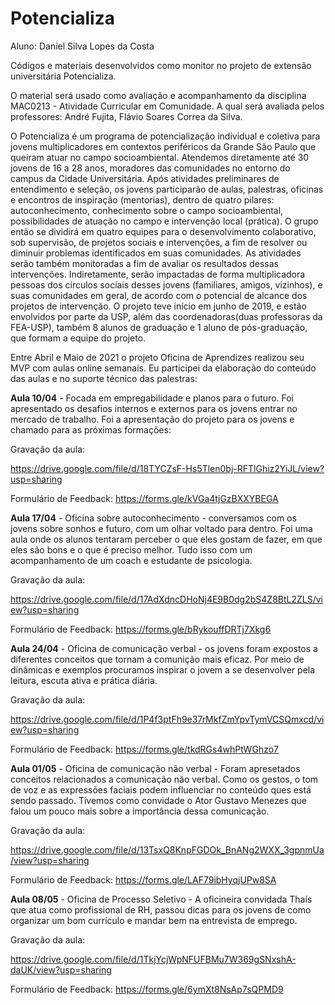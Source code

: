 # Potencializa

Aluno: Daniel Silva Lopes da Costa

Códigos e materiais desenvolvidos como monitor no projeto de extensão universitária Potencializa. 

O material será usado como avaliação e acompanhamento da disciplina MAC0213 - Atividade Curricular em Comunidade. A qual será avaliada pelos professores: André Fujita, Flávio Soares Correa da Silva.

O Potencializa é um programa de potencialização individual e coletiva para jovens multiplicadores em contextos periféricos da Grande São Paulo que queiram atuar no campo socioambiental. Atendemos diretamente até 30 jovens de 16 a 28 anos, moradores das comunidades no entorno do campus da Cidade Universitária. Após atividades preliminares de entendimento e seleção, os jovens participarão de aulas, palestras, oficinas e encontros de inspiração (mentorias), dentro de quatro pilares: autoconhecimento, conhecimento sobre o campo socioambiental, possibilidades de atuação no campo e intervenção local (prática). O grupo então se dividirá em quatro equipes para o desenvolvimento colaborativo, sob supervisão, de projetos sociais e intervenções, a fim de resolver ou diminuir problemas identificados em suas comunidades. As atividades serão também monitoradas a fim de avaliar os resultados dessas intervenções. Indiretamente, serão impactadas de forma multiplicadora pessoas dos círculos sociais desses jovens (familiares, amigos, vizinhos), e suas comunidades em geral, de acordo com o potencial de alcance dos projetos de intervenção. O projeto teve início em junho de 2019, e estão envolvidos por parte da USP, além das coordenadoras(duas professoras da FEA-USP), também 8 alunos de graduação  e 1 aluno de pós-graduação, que formam a equipe do projeto. 



Entre Abril e Maio de 2021 o projeto Oficina de Aprendizes realizou seu MVP com aulas online semanais. Eu participei da elaboração do conteúdo das aulas e no suporte técnico das palestras:

**Aula 10/04** - Focada em empregabilidade e planos para o futuro. Foi apresentado os desafios internos e externos para os jovens entrar no mercado de trabalho. Foi a apresentação do projeto para os jovens e chamado para as próximas formações:

Gravação da aula:

https://drive.google.com/file/d/18TYCZsF-Hs5Tlen0bj-RFTlGhiz2YiJL/view?usp=sharing

Formulário de Feedback:
https://forms.gle/kVGa4tjGzBXXYBEGA

**Aula 17/04** - Oficina sobre autoconhecimento - conversamos com os jovens sobre sonhos e futuro, com um olhar voltado para dentro. Foi uma aula onde os alunos tentaram perceber o que eles gostam de fazer, em que eles são bons e o que é preciso melhor. Tudo isso com um acompanhamento de um coach e estudante de psicologia.

Gravação da aula: 

https://drive.google.com/file/d/17AdXdncDHoNj4E9B0dg2bS4Z8BtL2ZLS/view?usp=sharing

Formulário de Feedback:
https://forms.gle/bRykouffDRTj7Xkg6

**Aula 24/04** - Oficina de comunicação verbal - os jovens foram expostos a diferentes conceitos que tornam a comunição mais eficaz. Por meio de dinâmicas e exemplos procuramos inspirar o jovem a se desenvolver pela leitura, escuta ativa e prática diária.

Gravação da aula:

https://drive.google.com/file/d/1P4f3ptFh9e37rMkfZmYpvTymVCSQmxcd/view?usp=sharing

Formulário de Feedback:
https://forms.gle/tkdRGs4whPtWGhzo7

**Aula 01/05** - Oficina de comunicação não verbal - Foram apresetados conceitos relacionados a comunicação não verbal. Como os gestos, o tom de voz e as expressões faciais podem influenciar no conteúdo ques está sendo passado. Tivemos como convidade o Ator Gustavo Menezes que falou um pouco mais sobre a importância dessa comunicação.

Gravação da aula:

https://drive.google.com/file/d/13TsxQ8KnpFGDOk_BnANg2WXX_3gpnmUa/view?usp=sharing


Formulário de Feedback:
https://forms.gle/LAF79ibHyqjUPw8SA


**Aula 08/05** - Oficina de Processo Seletivo - A oficineira convidada Thaís que atua como profissional de RH, passou dicas para os jovens de como organizar um bom currículo e mandar bem na entrevista de emprego. 

Gravação da aula:

https://drive.google.com/file/d/1TkjYcjWpNFUFBMu7W369gSNxshA-daUK/view?usp=sharing

Formulário de Feedback:
https://forms.gle/6ymXt8NsAp7sQPMD9

